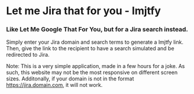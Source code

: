 # Let me Jira that for you - lmjtfy
### Like Let Me Google That For You, but for a Jira search instead.
Simply enter your Jira domain and search terms to generate a lmjtfy link.
Then, give the link to the recipient to have a search simulated and be redirected to Jira.

Note: This is a very simple application, made in a few hours for a joke. As such, this website may not be the most responsive on different screen sizes. Additonally, if your domain is not in the format https://jira.domain.com, it will not work.
